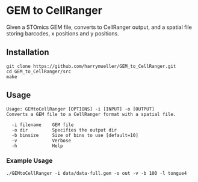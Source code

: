 # GEM to CellRanger

Given a STOmics GEM file, converts to CellRanger output, and a spatial file storing barcodes, x positions and y positions.


## Installation
```
git clone https://github.com/harrymueller/GEM_to_CellRanger.git
cd GEM_to_CellRanger/src
make
```

## Usage
```
Usage: GEMtoCellRanger [OPTIONS] -i [INPUT] -o [OUTPUT] 
Converts a GEM file to a CellRanger format with a spatial file.

  -i filename    GEM file
  -o dir         Specifies the output dir
  -b binsize     Size of bins to use [default=10]
  -v             Verbose
  -h             Help
```

### Example Usage
```
./GEMtoCellRanger -i data/data-full.gem -o out -v -b 100 -l tongue4
```